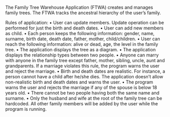 The Family Tree Warehouse Application (FTWA) creates and manages family trees. The FTWA tracks the ancestral hierarchy of the user’s family.

Rules of application:
•	User can update members. Update operation can be performed for just the birth and death dates.
•	User can add new members as child.
•	Each person keeps the following information: gender, name, surname, birth date, death date, father, mother, child/children.
•	User can reach the following information: alive or dead, age, the level in the family tree.
•	The application displays the tree as a diagram.
•	The application displays the relationship types between two people.
•	Anyone can marry with anyone in the family tree except father, mother, sibling, uncle, aunt and grandparents. If a marriage violates this rule, the program warns the user and reject the marriage.
•	Birth and death dates are realistic. For instance, a person cannot have a child after he/she dies. The application doesn’t allow non-realistic birth and death dates and warns the user.
•	The program warns the user and rejects the marriage if any of the spouse is below 18 years old.
•	There cannot be two people having both the same name and surname.
•	Only the husband and wife at the root of the family tree can be hardcoded. All other family members will be added by the user while the program is running.
